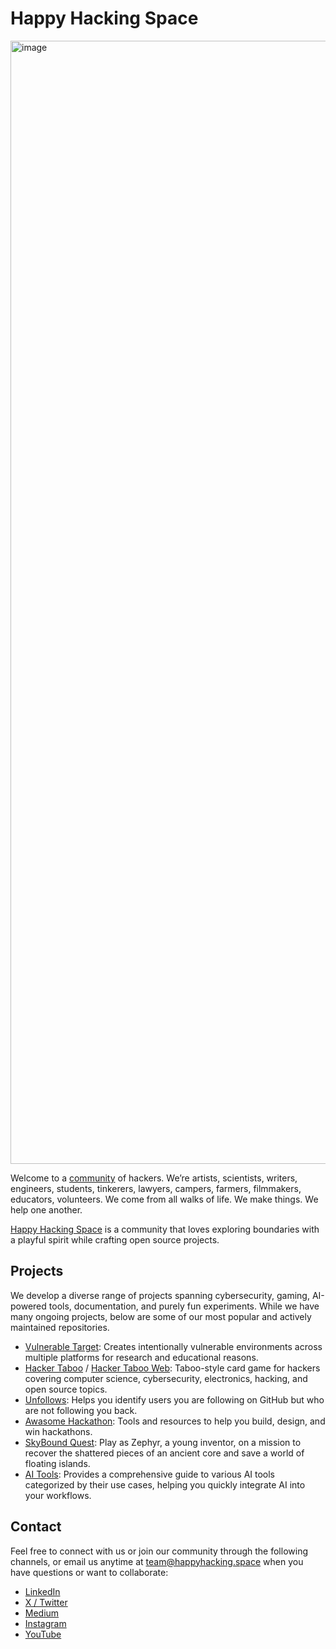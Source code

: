 # Happy Hacking Space
<img width="1797" alt="image" src="https://github.com/user-attachments/assets/6421fde9-4a64-44ff-a103-8d472c2bdf60" />

Welcome to a [community](https://happyhacking.space/) of hackers. We’re artists, scientists, writers, engineers, students, tinkerers, lawyers, campers, farmers, filmmakers, educators, volunteers. We come from all walks of life. We make things. We help one another. 

[Happy Hacking Space](https://happyhacking.space/) is a community that loves exploring boundaries with a playful spirit while crafting open source projects.

## Projects
We develop a diverse range of projects spanning cybersecurity, gaming, AI-powered tools, documentation, and purely fun experiments. While we have many ongoing projects, below are some of our most popular and actively maintained repositories.
* [Vulnerable Target](https://github.com/HappyHackingSpace/vulnerable-target): Creates intentionally vulnerable environments across multiple platforms for research and educational reasons.
* [Hacker Taboo](https://github.com/HappyHackingSpace/HackerTaboo) / [Hacker Taboo Web](https://github.com/HappyHackingSpace/hacker-taboo-web): Taboo-style card game for hackers covering computer science, cybersecurity, electronics, hacking, and open source topics.
* [Unfollows](https://github.com/HappyHackingSpace/unfollows): Helps you identify users you are following on GitHub but who are not following you back.
* [Awasome Hackathon](https://github.com/HappyHackingSpace/awesome-hackathon): Tools and resources to help you build, design, and win hackathons.
* [SkyBound Quest](https://github.com/HappyHackingSpace/SkyBound-Quest): Play as Zephyr, a young inventor, on a mission to recover the shattered pieces of an ancient core and save a world of floating islands.
* [AI Tools](https://github.com/HappyHackingSpace/ai-tools): Provides a comprehensive guide to various AI tools categorized by their use cases, helping you quickly integrate AI into your workflows.

## Contact
Feel free to connect with us or join our community through the following channels, or email us anytime at [team@happyhacking.space](mailto:team@happyhacking.space) when you have questions or want to collaborate:
* [LinkedIn](https://www.linkedin.com/company/happyhackingspace)
* [X / Twitter](https://x.com/happyhackings)
* [Medium](https://happyhackingspace.blog)
* [Instagram](https://www.instagram.com/happyhackingspace)
* [YouTube](https://www.youtube.com/@HappyHackingSpace)
